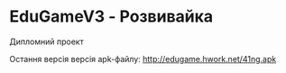 # EduGameV3 - Розвивайка
Дипломний проект

Остання версія версія apk-файлу: http://edugame.hwork.net/41ng.apk
